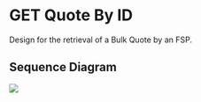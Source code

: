 # GET Quote By ID

Design for the retrieval of a Bulk Quote by an FSP.

## Sequence Diagram

![](.assets/diagrams/sequence/seq-get-bulk-quotes-2.1.0.svg)


